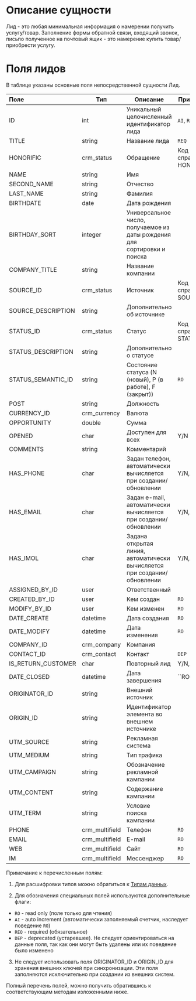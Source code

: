 # Описание сущности

Лид - это любая минимальная информация о намерении получить услугу/товар. Заполнение формы обратной связи, входящий звонок, письпо полученное на почтовый ящик - это намерение купить товар/приобрести услугу.

# Поля лидов

В таблице указаны основные поля непосредственной сущности Лид.

| Поле | Тип |     Описание                                    | Примечание |
| :--- | --- | ----------------------------------------------- | ---------- |
| ID   | int | Уникальный целочисленный идентификатор лида     | ``AI``, ``RO`` |
| TITLE | string | Название лида                                 | ``REQ`` |
| HONORIFIC | crm_status | Обращение | Код справочника: HONORIFIC |
| NAME | string | Имя ||
| SECOND_NAME | string | Отчество ||
| LAST_NAME | string | Фамилия ||
| BIRTHDATE | date | Дата рождения ||
| BIRTHDAY_SORT | integer | Универсальное число, получаемое из даты рождения для сортировки и поиска ||
| COMPANY_TITLE | string | Название компании ||
| SOURCE_ID | crm_status | Источник | Код справочника: SOURCE |
| SOURCE_DESCRIPTION | string | Дополнительно об источнике ||
| STATUS_ID | crm_status | Статус | Код справочника: STATUS |
| STATUS_DESCRIPTION | string | Дополнительно о статусе ||
| STATUS_SEMANTIC_ID | string | Состояние статуса (N (новый), P (в работе), F (закрыт)) | ``RO``|
| POST | string | Должность ||
| CURRENCY_ID | crm_currency | Валюта ||
| OPPORTUNITY | double | Сумма ||
| OPENED | char | Доступен для всех | Y/N |
| COMMENTS | string | Комментарий ||
| HAS_PHONE | char | Задан телефон, автоматически вычисляется при создании/обновлении | Y/N, ``RO`` |
| HAS_EMAIL | char | Задан e-mail, автоматически вычисляется при создании/обновлении | Y/N, ``RO`` |
| HAS_IMOL | char | Задана открытая линия, автоматически вычисляется при создании/обновлении | Y/N, ``RO`` |
| ASSIGNED_BY_ID | user | Ответственный ||
| CREATED_BY_ID | user | Кем создан | ``RO`` |
| MODIFY_BY_ID | user | Кем изменен | ``RO`` |
| DATE_CREATE | datetime | Дата создания | ``RO`` |
| DATE_MODIFY | datetime | Дата изменения | ``RO`` |
| COMPANY_ID | crm_company | Компания ||
| CONTACT_ID | crm_contact | Контакт | ``DEP`` |
| IS_RETURN_CUSTOMER | char | Повторный лид | Y/N, ``RO`` |
| DATE_CLOSED | datetime | Дата завершения | ``RO` |
| ORIGINATOR_ID | string | Внешний источник ||
| ORIGIN_ID | string | Идентификатор элемента во внешнем источнике ||
| UTM_SOURCE | string | Рекламная система ||
| UTM_MEDIUM | string | Тип трафика ||
| UTM_CAMPAIGN | string | Обозначение рекламной кампании ||
| UTM_CONTENT | string | Содержание кампании ||
| UTM_TERM | string | Условие поиска кампании ||
| PHONE | crm_multifield | Телефон | ``RO`` |
| EMAIL | crm_multifield | E-mail | ``RO`` |
| WEB | crm_multifield | Сайт | ``RO`` |
| IM | crm_multifield | Мессенджер | ``RO`` |

Примечание к перечисленным полям: 
1. Для расшифровки типов можно обратиться к [Типам данных](../Словари/Типы_данных).
    
2. Для обозначения специальных полей используются дополнительные флаги:
* ``RO`` - read only (поле только для чтения)
* ``AI`` - auto increment (автоматически заполняемый счетчик, наследует поведение ``RO``)
* ``REQ`` - required (обязательное)
* ``DEP`` - deprecated (устаревшее). Не следует ориентироваться на данные поля, так как они могут быть удалены или их поведение было изменено

3. Не следует использовать поля ORIGINATOR_ID и ORIGIN_ID для хранения внешних ключей при синхронизации. Эти поля заполняются исключительно при создании из внешних систем.

Полный перечень полей, можно получить обратившись к соответствующим методам изложенными ниже.
